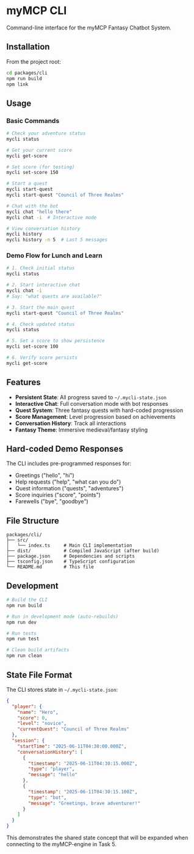 # myMCP CLI

Command-line interface for the myMCP Fantasy Chatbot System.

## Installation

From the project root:
```bash
cd packages/cli
npm run build
npm link
```

## Usage

### Basic Commands

```bash
# Check your adventure status
mycli status

# Get your current score
mycli get-score

# Set score (for testing)
mycli set-score 150

# Start a quest
mycli start-quest
mycli start-quest "Council of Three Realms"

# Chat with the bot
mycli chat "hello there"
mycli chat -i  # Interactive mode

# View conversation history
mycli history
mycli history -n 5  # Last 5 messages
```

### Demo Flow for Lunch and Learn

```bash
# 1. Check initial status
mycli status

# 2. Start interactive chat
mycli chat -i
# Say: "what quests are available?"

# 3. Start the main quest
mycli start-quest "Council of Three Realms"

# 4. Check updated status
mycli status

# 5. Set a score to show persistence
mycli set-score 100

# 6. Verify score persists
mycli get-score
```

## Features

- **Persistent State**: All progress saved to `~/.mycli-state.json`
- **Interactive Chat**: Full conversation mode with bot responses
- **Quest System**: Three fantasy quests with hard-coded progression
- **Score Management**: Level progression based on achievements
- **Conversation History**: Track all interactions
- **Fantasy Theme**: Immersive medieval/fantasy styling

## Hard-coded Demo Responses

The CLI includes pre-programmed responses for:
- Greetings ("hello", "hi")
- Help requests ("help", "what can you do")
- Quest information ("quests", "adventures")
- Score inquiries ("score", "points")
- Farewells ("bye", "goodbye")

## File Structure

```
packages/cli/
├── src/
│   └── index.ts     # Main CLI implementation
├── dist/            # Compiled JavaScript (after build)
├── package.json     # Dependencies and scripts
├── tsconfig.json    # TypeScript configuration
└── README.md        # This file
```

## Development

```bash
# Build the CLI
npm run build

# Run in development mode (auto-rebuilds)
npm run dev

# Run tests
npm run test

# Clean build artifacts
npm run clean
```

## State File Format

The CLI stores state in `~/.mycli-state.json`:

```json
{
  "player": {
    "name": "Hero",
    "score": 0,
    "level": "novice",
    "currentQuest": "Council of Three Realms"
  },
  "session": {
    "startTime": "2025-06-11T04:30:00.000Z",
    "conversationHistory": [
      {
        "timestamp": "2025-06-11T04:30:15.000Z",
        "type": "player",
        "message": "hello"
      },
      {
        "timestamp": "2025-06-11T04:30:15.100Z", 
        "type": "bot",
        "message": "Greetings, brave adventurer!"
      }
    ]
  }
}
```

This demonstrates the shared state concept that will be expanded when connecting to the myMCP-engine in Task 5.
